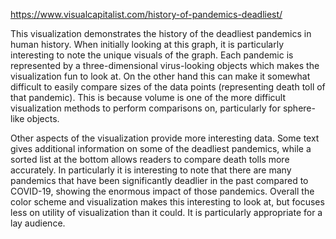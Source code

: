 https://www.visualcapitalist.com/history-of-pandemics-deadliest/

This visualization demonstrates the history of the deadliest pandemics in human history. When initially looking at this graph, it is particularly interesting to note the unique visuals of the graph. Each pandemic is represented by a three-dimensional virus-looking objects which makes the visualization fun to look at. On the other hand this can make it somewhat difficult to easily compare sizes of the data points (representing death toll of that pandemic). This is because volume is one of the more difficult visualization methods to perform comparisons on, particularly for sphere-like objects.

Other aspects of the visualization provide more interesting data. Some text gives additional information on some of the deadliest pandemics, while a sorted list at the bottom allows readers to compare death tolls more accurately. In particularly it is interesting to note that there are many pandemics that have been significantly deadlier in the past compared to COVID-19, showing the enormous impact of those pandemics. Overall the color scheme and visualization makes this interesting to look at, but focuses less on utility of visualization than it could. It is particularly appropriate for a lay audience.
